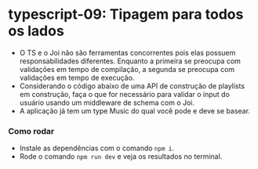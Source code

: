 # typescript-09: Tipagem para todos os lados

- O TS e o Joi não são ferramentas concorrentes pois elas possuem responsabilidades diferentes. Enquanto a primeira se preocupa com validações em tempo de compilação, a segunda se preocupa com validações em tempo de execução.
- Considerando o código abaixo de uma API de construção de playlists em construção, faça o que for necessário para validar o input do usuário usando um middleware de schema com o Joi.
- A aplicação já tem um type Music do qual você pode e deve se basear.

### Como rodar
- Instale as dependências com o comando `npm i`.
- Rode o comando `npm run dev` e veja os resultados no terminal.